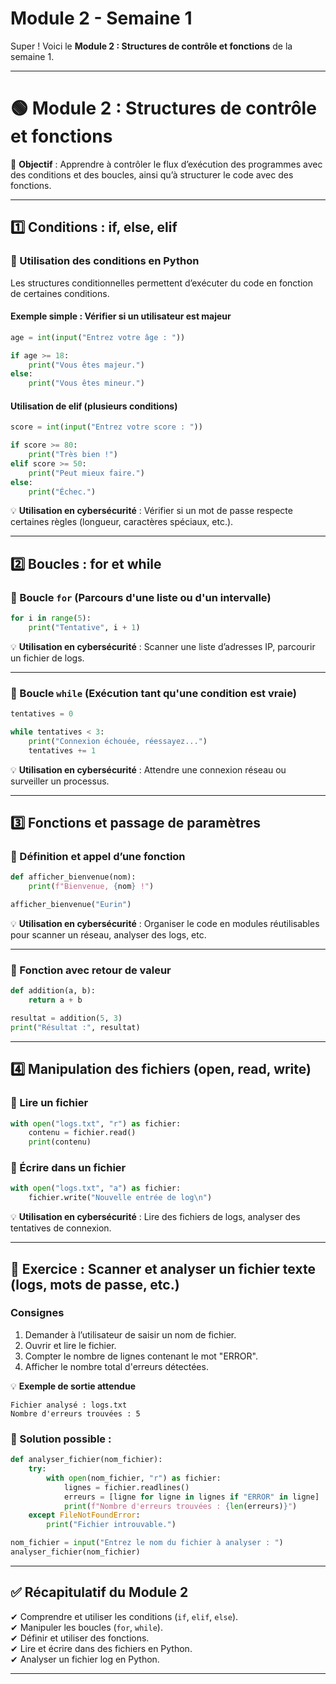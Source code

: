 # Module 2 - Semaine 1

Super ! Voici le **Module 2 : Structures de contrôle et fonctions** de la semaine 1.  

---

# **🟢 Module 2 : Structures de contrôle et fonctions**  
🎯 **Objectif** : Apprendre à contrôler le flux d’exécution des programmes avec des conditions et des boucles, ainsi qu’à structurer le code avec des fonctions.  

---

## **1️⃣ Conditions : if, else, elif**  

### **📌 Utilisation des conditions en Python**  
Les structures conditionnelles permettent d’exécuter du code en fonction de certaines conditions.  

#### **Exemple simple : Vérifier si un utilisateur est majeur**  
```python
age = int(input("Entrez votre âge : "))

if age >= 18:
    print("Vous êtes majeur.")
else:
    print("Vous êtes mineur.")
```

#### **Utilisation de elif (plusieurs conditions)**  
```python
score = int(input("Entrez votre score : "))

if score >= 80:
    print("Très bien !")
elif score >= 50:
    print("Peut mieux faire.")
else:
    print("Échec.")
```

💡 **Utilisation en cybersécurité** : Vérifier si un mot de passe respecte certaines règles (longueur, caractères spéciaux, etc.).

---

## **2️⃣ Boucles : for et while**  

### **📌 Boucle `for` (Parcours d'une liste ou d'un intervalle)**  
```python
for i in range(5):
    print("Tentative", i + 1)
```

💡 **Utilisation en cybersécurité** : Scanner une liste d’adresses IP, parcourir un fichier de logs.

---

### **📌 Boucle `while` (Exécution tant qu'une condition est vraie)**  
```python
tentatives = 0

while tentatives < 3:
    print("Connexion échouée, réessayez...")
    tentatives += 1
```

💡 **Utilisation en cybersécurité** : Attendre une connexion réseau ou surveiller un processus.

---

## **3️⃣ Fonctions et passage de paramètres**  

### **📌 Définition et appel d’une fonction**  
```python
def afficher_bienvenue(nom):
    print(f"Bienvenue, {nom} !")

afficher_bienvenue("Eurin")
```

💡 **Utilisation en cybersécurité** : Organiser le code en modules réutilisables pour scanner un réseau, analyser des logs, etc.

---

### **📌 Fonction avec retour de valeur**  
```python
def addition(a, b):
    return a + b

resultat = addition(5, 3)
print("Résultat :", resultat)
```

---

## **4️⃣ Manipulation des fichiers (open, read, write)**  

### **📌 Lire un fichier**  
```python
with open("logs.txt", "r") as fichier:
    contenu = fichier.read()
    print(contenu)
```

### **📌 Écrire dans un fichier**  
```python
with open("logs.txt", "a") as fichier:
    fichier.write("Nouvelle entrée de log\n")
```

💡 **Utilisation en cybersécurité** : Lire des fichiers de logs, analyser des tentatives de connexion.

---

## **🎯 Exercice : Scanner et analyser un fichier texte (logs, mots de passe, etc.)**  

### **Consignes**  
1. Demander à l’utilisateur de saisir un nom de fichier.  
2. Ouvrir et lire le fichier.  
3. Compter le nombre de lignes contenant le mot "ERROR".  
4. Afficher le nombre total d'erreurs détectées.  

💡 **Exemple de sortie attendue**  
```
Fichier analysé : logs.txt
Nombre d'erreurs trouvées : 5
```

### **📌 Solution possible :**
```python
def analyser_fichier(nom_fichier):
    try:
        with open(nom_fichier, "r") as fichier:
            lignes = fichier.readlines()
            erreurs = [ligne for ligne in lignes if "ERROR" in ligne]
            print(f"Nombre d'erreurs trouvées : {len(erreurs)}")
    except FileNotFoundError:
        print("Fichier introuvable.")

nom_fichier = input("Entrez le nom du fichier à analyser : ")
analyser_fichier(nom_fichier)
```

---

## **✅ Récapitulatif du Module 2**  
✔ Comprendre et utiliser les conditions (`if`, `elif`, `else`).  
✔ Manipuler les boucles (`for`, `while`).  
✔ Définir et utiliser des fonctions.  
✔ Lire et écrire dans des fichiers en Python.  
✔ Analyser un fichier log en Python.  

---

